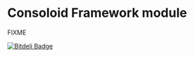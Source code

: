 # Consoloid Framework module

FIXME


[![Bitdeli Badge](https://d2weczhvl823v0.cloudfront.net/agmen-hu/consoloid-framework/trend.png)](https://bitdeli.com/free "Bitdeli Badge")

